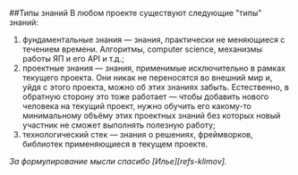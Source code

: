 ##Типы знаний
В любом проекте существуют следующие "типы" знаний:
1. фундаментальные знания — знания, практически не меняющиеся с течением времени.
   Алгоритмы, computer science, механизмы работы ЯП и его API и т.д.;
1. проектные знания — знания, применимые исключительно в рамках текущего проекта.
   Они никак не переносятся во внешний мир и, уйдя с этого проекта, можно об этих знаниях забыть.
   Естественно, в обратную сторону это тоже работает — чтобы добавить нового человека на текущий проект, нужно обучить
   его какому-то минимальному объёму этих проектных знаний без которых новый участник не сможет выполнять полезную
   работу;
1. технологический стек — знания о решениях, фреймворков, библиотек применяющиеся в текущем проекте.

*За формулирование мысли спасибо [Илье][refs-klimov].*